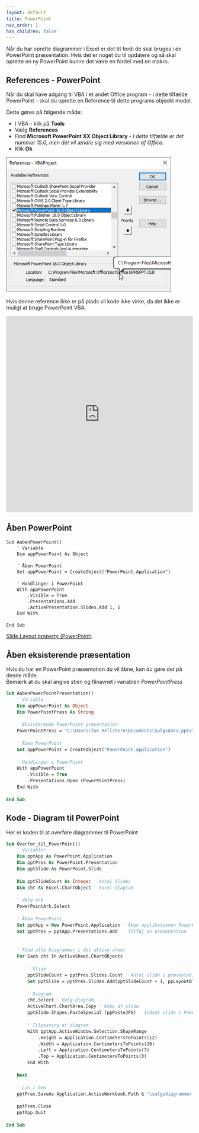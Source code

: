 ```yaml
---
layout: default
title: PowerPoint
nav_order: 1
has_children: false
---
```


Når du har oprette diagrammer i Excel er det tit fordi de skal bruges i en PowerPoint præsentation. Hvis det er noget du til opdatere og så skal oprette en ny PowerPoint kunne det være en fordel med en makro.

## References - PowerPoint
Når du skal have adgang til VBA i et andet Office program - i dette tilfælde PowerPoint - skal du oprette en Reference til dette programs objeckt model.

Dette gøres på følgende måde:

- I VBA - klik på **Tools**
- Vælg **References**
- Find **Microsoft PowerPoint XX Object Library** - *I dette tilfælde er det nummer 15.0, men det vil ændre sig med versionen af Office.*
- Klik **Ok**

![](powerpointref.jpg)

Hvis denne reference ikke er på plads vil kode ikke virke, da det ikke er muligt at bruge PowerPoint VBA.

<div style="position: relative; padding-bottom: 105.21920668058455%; height: 0;"><iframe src="https://www.loom.com/embed/352ea7958e8842b9a68f0e69c9745b64" frameborder="0" webkitallowfullscreen mozallowfullscreen allowfullscreen style="position: absolute; top: 0; left: 0; width: 100%; height: 100%;"></iframe></div>

## Åben PowerPoint

```vbnet
Sub AabenPowerPoint()
    ' Variable
    Dim appPowerPoint As Object

    ' Åben PowerPoint
    Set appPowerPoint = CreateObject("PowerPoint.Application")
    
    ' Handlinger i PowerPoint
    With appPowerPoint
        .Visible = True
        .Presentations.Add
        .ActivePresentation.Slides.Add 1, 1
    End With

End Sub
```

[Slide.Layout property (PowerPoint)](https://docs.microsoft.com/en-us/office/vba/api/powerpoint.slide.layout)

## Åben eksisterende præsentation
Hvis du har en PowerPoint præsentation du vil åbne, kan du gøre det på denne måde.  
Bemærk at du skal angive stien og filnavnet i variablen *PowerPointPress*

```vb
Sub AabenPowerPointPresentation()
    ' Variable
    Dim appPowerPoint As Object
    Dim PowerPointPress As String

    ' Eksisterende PowerPoint præsentation
    PowerPointPress = "C:\Users\Tue Hellstern\Documents\Salgsdata.pptx"
    
    ' Åben PowerPoint
    Set appPowerPoint = CreateObject("PowerPoint.Application")
    
    ' Handlinger i PowerPoint
    With appPowerPoint
        .Visible = True
        .Presentations.Open (PowerPointPress)
    End With

End Sub
```


## Kode - Diagram til PowerPoint
Her er koden til at overføre diagrammer til PowerPoint

```vb
Sub Overfor_til_PowerPoint()
    ' Variabler
    Dim pptApp As PowerPoint.Application
    Dim pptPres As PowerPoint.Presentation
    Dim pptSlide As PowerPoint.Slide
    
    Dim pptSlideCount As Integer ' Antal Slides
    Dim cht As Excel.ChartObject ' Excel diagram
    
    ' Vælg ark
    PowerPointArk.Select
    
    ' Åben PowerPoint
    Set pptApp = New PowerPoint.Application ' Åben applikationen PowerPoint
    Set pptPres = pptApp.Presentations.Add  ' Tilføj en præsentation
    
    
    ' Find alle Diagrammer i det aktive sheet
    For Each cht In ActiveSheet.ChartObjects
    
        ' Slide
        pptSlideCount = pptPres.Slides.Count ' Antal slide i præsentationen
        Set pptSlide = pptPres.Slides.Add(pptSlideCount + 1, ppLayoutBlank) ' Blankt slide
    
        ' Diagram
        cht.Select ' Vælg diagram
        ActiveChart.ChartArea.Copy ' Kopi af slide
        pptSlide.Shapes.PasteSpecial (ppPasteJPG) ' Indsæt slide i PowerPoint
        
        ' Tilpasning af diagram
        With pptApp.ActiveWindow.Selection.ShapeRange
            .Height = Application.CentimetersToPoints(12)
            .Width = Application.CentimetersToPoints(20)
            .Left = Application.CentimetersToPoints(7)
            .Top = Application.CentimetersToPoints(3)
        End With
    
    Next
    
    ' Luk / Gem
    pptPres.SaveAs Application.ActiveWorkbook.Path & "\salgsdiagrammer.pptx"
    
    pptPres.Close
    pptApp.Quit
    
End Sub
```